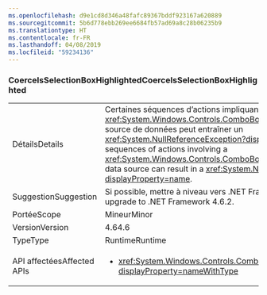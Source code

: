 ```yaml
---
ms.openlocfilehash: d9e1cd8d346a48fafc89367bddf923167a620889
ms.sourcegitcommit: 5b6d778ebb269ee6684fb57ad69a8c28b06235b9
ms.translationtype: HT
ms.contentlocale: fr-FR
ms.lasthandoff: 04/08/2019
ms.locfileid: "59234136"
---
```

### <a name="coerceisselectionboxhighlighted"></a><span data-ttu-id="5a38a-101">CoerceIsSelectionBoxHighlighted</span><span class="sxs-lookup"><span data-stu-id="5a38a-101">CoerceIsSelectionBoxHighlighted</span></span>

|   |   |
|---|---|
|<span data-ttu-id="5a38a-102">Détails</span><span class="sxs-lookup"><span data-stu-id="5a38a-102">Details</span></span>|<span data-ttu-id="5a38a-103">Certaines séquences d’actions impliquant un <xref:System.Windows.Controls.ComboBox?displayProperty=name> et sa source de données peut entraîner un <xref:System.NullReferenceException?displayProperty=name>.</span><span class="sxs-lookup"><span data-stu-id="5a38a-103">Certain sequences of actions involving a <xref:System.Windows.Controls.ComboBox?displayProperty=name> and its data source can result in a <xref:System.NullReferenceException?displayProperty=name>.</span></span>|
|<span data-ttu-id="5a38a-104">Suggestion</span><span class="sxs-lookup"><span data-stu-id="5a38a-104">Suggestion</span></span>|<span data-ttu-id="5a38a-105">Si possible, mettre à niveau vers .NET Framework 4.6.2.</span><span class="sxs-lookup"><span data-stu-id="5a38a-105">If possible, upgrade to .NET Framework 4.6.2.</span></span>|
|<span data-ttu-id="5a38a-106">Portée</span><span class="sxs-lookup"><span data-stu-id="5a38a-106">Scope</span></span>|<span data-ttu-id="5a38a-107">Mineur</span><span class="sxs-lookup"><span data-stu-id="5a38a-107">Minor</span></span>|
|<span data-ttu-id="5a38a-108">Version</span><span class="sxs-lookup"><span data-stu-id="5a38a-108">Version</span></span>|<span data-ttu-id="5a38a-109">4.6</span><span class="sxs-lookup"><span data-stu-id="5a38a-109">4.6</span></span>|
|<span data-ttu-id="5a38a-110">Type</span><span class="sxs-lookup"><span data-stu-id="5a38a-110">Type</span></span>|<span data-ttu-id="5a38a-111">Runtime</span><span class="sxs-lookup"><span data-stu-id="5a38a-111">Runtime</span></span>|
|<span data-ttu-id="5a38a-112">API affectées</span><span class="sxs-lookup"><span data-stu-id="5a38a-112">Affected APIs</span></span>|<ul><li><xref:System.Windows.Controls.ComboBox.IsSelectionBoxHighlighted?displayProperty=nameWithType></li></ul>|
